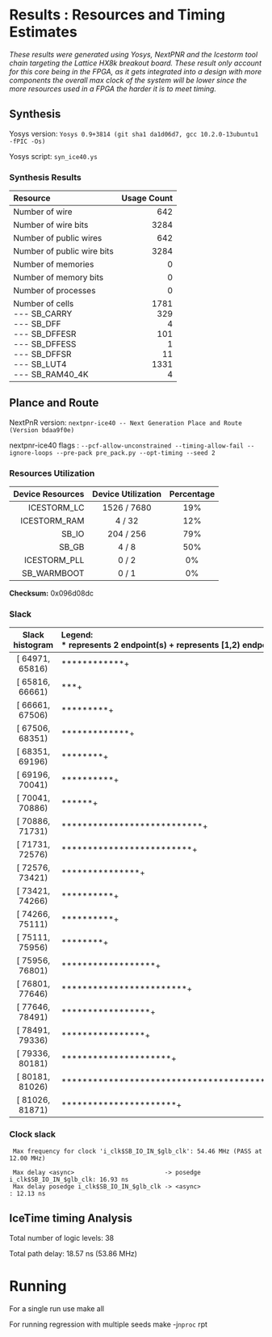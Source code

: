 # Results : Resources and Timing Estimates
_These results were generated using Yosys, NextPNR and the Icestorm tool chain targeting the Lattice HX8k breakout board. These result only account for this core being in the FPGA, as it gets integrated into a design with more components the overall max clock of the system will be lower since the more resources used in a FPGA the harder it is to meet timing._

## Synthesis 
 Yosys version: `Yosys 0.9+3814 (git sha1 da1d06d7, gcc 10.2.0-13ubuntu1 -fPIC -Os)`

 Yosys script: `syn_ice40.ys`

### Synthesis Results
| Resource                  | Usage Count | 
| :------------------------ | ----------: |
| Number of  wire           |          642|
| Number of wire bits       |         3284|
| Number of public wires    |          642|
| Number of public wire bits|         3284|
| Number of memories        |            0|
| Number of memory bits     |            0|
| Number of processes       |            0|
| Number of cells<br> --- SB_CARRY <br> --- SB_DFF <br> --- SB_DFFESR <br> --- SB_DFFESS <br> --- SB_DFFSR <br> --- SB_LUT4 <br> --- SB_RAM40_4K |               1781<br>329<br>4<br>101<br>1<br>11<br>1331<br>4|


## Plance and Route
NextPnR version: `nextpnr-ice40 -- Next Generation Place and Route (Version bdaa9f0e)`

nextpnr-ice40 flags : `--pcf-allow-unconstrained --timing-allow-fail --ignore-loops --pre-pack pre_pack.py --opt-timing --seed 2`


### Resources Utilization 

|Device Resources |Device Utilization|Percentage|
| --------------: | :--------------: | :------: |
|ICESTORM_LC      |  1526 / 7680     |    19%   |
|ICESTORM_RAM     |     4 /   32     |    12%   |
|SB_IO            |   204 /  256     |    79%   |
|SB_GB            |     4 /    8     |    50%   |
|ICESTORM_PLL     |     0 /    2     |     0%   |
|SB_WARMBOOT      |     0 /    1     |     0%   |


**Checksum:** 0x096d08dc

### Slack

|**Slack histogram** | Legend:<br> * represents 2 endpoint(s) + represents [1,2) endpoint(s)|
| :--------------: | :-------------------------------------------------------- |
| [ 64971,  65816) |************+|
| [ 65816,  66661) |***+|
| [ 66661,  67506) |*********+|
| [ 67506,  68351) |*************+|
| [ 68351,  69196) |********+|
| [ 69196,  70041) |**********+|
| [ 70041,  70886) |******+|
| [ 70886,  71731) |***************************+|
| [ 71731,  72576) |*************************+|
| [ 72576,  73421) |***************+|
| [ 73421,  74266) |**********+|
| [ 74266,  75111) |**********+|
| [ 75111,  75956) |********+|
| [ 75956,  76801) |******************+|
| [ 76801,  77646) |************************+|
| [ 77646,  78491) |*****************+|
| [ 78491,  79336) |****************+|
| [ 79336,  80181) |*********************+|
| [ 80181,  81026) |************************************************************ |
| [ 81026,  81871) |**********************+|


### Clock slack

     Max frequency for clock 'i_clk$SB_IO_IN_$glb_clk': 54.46 MHz (PASS at 12.00 MHz)
    
     Max delay <async>                         -> posedge i_clk$SB_IO_IN_$glb_clk: 16.93 ns
     Max delay posedge i_clk$SB_IO_IN_$glb_clk -> <async>                        : 12.13 ns


## IceTime timing Analysis

Total number of logic levels: 38

Total path delay: 18.57 ns (53.86 MHz)

# Running

For a single run use
    make all

For running regression with multiple seeds
    make -j`nproc` rpt